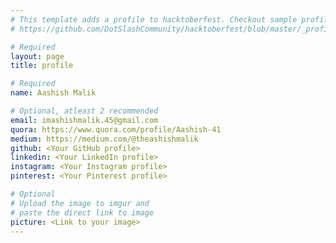 ```yaml
---
# This template adds a profile to hacktoberfest. Checkout sample profile at
# https://github.com/DotSlashCommunity/hacktoberfest/blob/master/_profile/ksdme.md

# Required
layout: page
title: profile

# Required
name: Aashish Malik

# Optional, atleast 2 recommended
email: imashishmalik.45@gmail.com
quora: https://www.quora.com/profile/Aashish-41
medium: https://medium.com/@theashishmalik
github: <Your GitHub profile>
linkedin: <Your LinkedIn profile>
instagram: <Your Instagram profile>
pinterest: <Your Pinterest profile>

# Optional
# Upload the image to imgur and
# paste the direct link to image
picture: <Link to your image>
---
```

